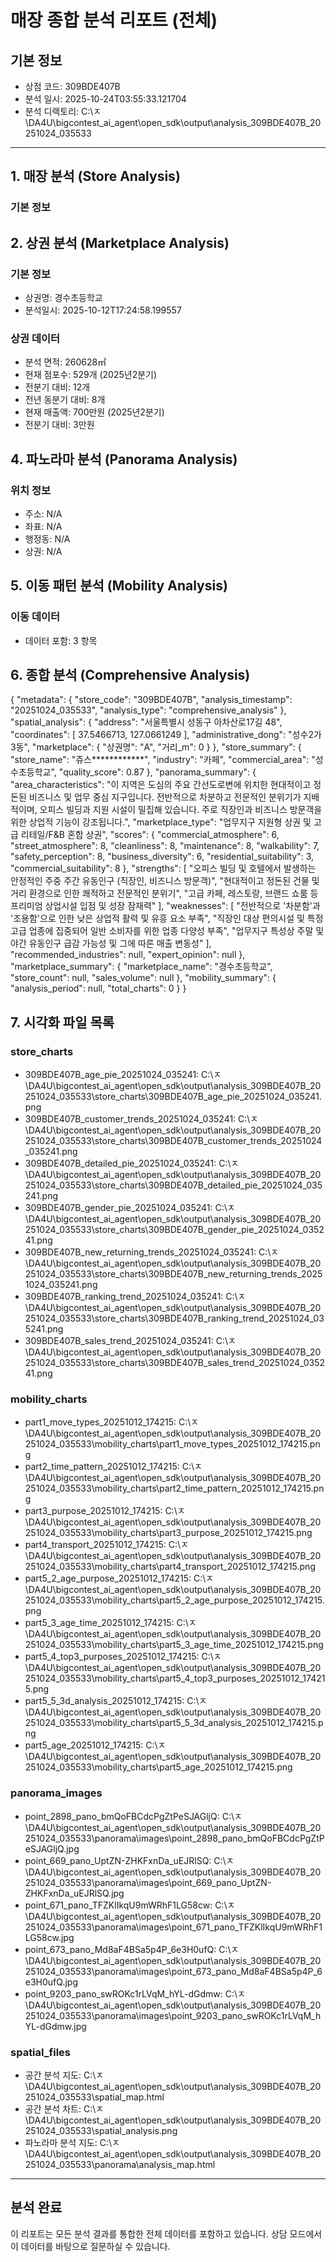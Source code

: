 # 매장 종합 분석 리포트 (전체)

## 기본 정보
- 상점 코드: 309BDE407B
- 분석 일시: 2025-10-24T03:55:33.121704
- 분석 디렉토리: C:\ㅈ\DA4U\bigcontest_ai_agent\open_sdk\output\analysis_309BDE407B_20251024_035533

---

## 1. 매장 분석 (Store Analysis)

### 기본 정보
## 2. 상권 분석 (Marketplace Analysis)

### 기본 정보
- 상권명: 경수초등학교
- 분석일시: 2025-10-12T17:24:58.199557

### 상권 데이터
- 분석 면적: 260628㎡
- 현재 점포수: 529개 (2025년2분기)
- 전분기 대비: 12개
- 전년 동분기 대비: 8개
- 현재 매출액: 700만원 (2025년2분기)
- 전분기 대비: 3만원

## 4. 파노라마 분석 (Panorama Analysis)

### 위치 정보
- 주소: N/A
- 좌표: N/A
- 행정동: N/A
- 상권: N/A

## 5. 이동 패턴 분석 (Mobility Analysis)

### 이동 데이터
- 데이터 포함: 3 항목

## 6. 종합 분석 (Comprehensive Analysis)

{
  "metadata": {
    "store_code": "309BDE407B",
    "analysis_timestamp": "20251024_035533",
    "analysis_type": "comprehensive_analysis"
  },
  "spatial_analysis": {
    "address": "서울특별시 성동구 아차산로17길 48",
    "coordinates": [
      37.5466713,
      127.0661249
    ],
    "administrative_dong": "성수2가3동",
    "marketplace": {
      "상권명": "A",
      "거리_m": 0
    }
  },
  "store_summary": {
    "store_name": "쥬스************",
    "industry": "카페",
    "commercial_area": "성수초등학교",
    "quality_score": 0.87
  },
  "panorama_summary": {
    "area_characteristics": "이 지역은 도심의 주요 간선도로변에 위치한 현대적이고 정돈된 비즈니스 및 업무 중심 지구입니다. 전반적으로 차분하고 전문적인 분위기가 지배적이며, 오피스 빌딩과 지원 시설이 밀집해 있습니다. 주로 직장인과 비즈니스 방문객을 위한 상업적 기능이 강조됩니다.",
    "marketplace_type": "업무지구 지원형 상권 및 고급 리테일/F&B 혼합 상권",
    "scores": {
      "commercial_atmosphere": 6,
      "street_atmosphere": 8,
      "cleanliness": 8,
      "maintenance": 8,
      "walkability": 7,
      "safety_perception": 8,
      "business_diversity": 6,
      "residential_suitability": 3,
      "commercial_suitability": 8
    },
    "strengths": [
      "오피스 빌딩 및 호텔에서 발생하는 안정적인 주중 주간 유동인구 (직장인, 비즈니스 방문객)",
      "현대적이고 정돈된 건물 및 거리 환경으로 인한 쾌적하고 전문적인 분위기",
      "고급 카페, 레스토랑, 브랜드 쇼룸 등 프리미엄 상업시설 입점 및 성장 잠재력"
    ],
    "weaknesses": [
      "전반적으로 '차분함'과 '조용함'으로 인한 낮은 상업적 활력 및 유흥 요소 부족",
      "직장인 대상 편의시설 및 특정 고급 업종에 집중되어 일반 소비자를 위한 업종 다양성 부족",
      "업무지구 특성상 주말 및 야간 유동인구 급감 가능성 및 그에 따른 매출 변동성"
    ],
    "recommended_industries": null,
    "expert_opinion": null
  },
  "marketplace_summary": {
    "marketplace_name": "경수초등학교",
    "store_count": null,
    "sales_volume": null
  },
  "mobility_summary": {
    "analysis_period": null,
    "total_charts": 0
  }
}

## 7. 시각화 파일 목록

### store_charts
- 309BDE407B_age_pie_20251024_035241: C:\ㅈ\DA4U\bigcontest_ai_agent\open_sdk\output\analysis_309BDE407B_20251024_035533\store_charts\309BDE407B_age_pie_20251024_035241.png
- 309BDE407B_customer_trends_20251024_035241: C:\ㅈ\DA4U\bigcontest_ai_agent\open_sdk\output\analysis_309BDE407B_20251024_035533\store_charts\309BDE407B_customer_trends_20251024_035241.png
- 309BDE407B_detailed_pie_20251024_035241: C:\ㅈ\DA4U\bigcontest_ai_agent\open_sdk\output\analysis_309BDE407B_20251024_035533\store_charts\309BDE407B_detailed_pie_20251024_035241.png
- 309BDE407B_gender_pie_20251024_035241: C:\ㅈ\DA4U\bigcontest_ai_agent\open_sdk\output\analysis_309BDE407B_20251024_035533\store_charts\309BDE407B_gender_pie_20251024_035241.png
- 309BDE407B_new_returning_trends_20251024_035241: C:\ㅈ\DA4U\bigcontest_ai_agent\open_sdk\output\analysis_309BDE407B_20251024_035533\store_charts\309BDE407B_new_returning_trends_20251024_035241.png
- 309BDE407B_ranking_trend_20251024_035241: C:\ㅈ\DA4U\bigcontest_ai_agent\open_sdk\output\analysis_309BDE407B_20251024_035533\store_charts\309BDE407B_ranking_trend_20251024_035241.png
- 309BDE407B_sales_trend_20251024_035241: C:\ㅈ\DA4U\bigcontest_ai_agent\open_sdk\output\analysis_309BDE407B_20251024_035533\store_charts\309BDE407B_sales_trend_20251024_035241.png
### mobility_charts
- part1_move_types_20251012_174215: C:\ㅈ\DA4U\bigcontest_ai_agent\open_sdk\output\analysis_309BDE407B_20251024_035533\mobility_charts\part1_move_types_20251012_174215.png
- part2_time_pattern_20251012_174215: C:\ㅈ\DA4U\bigcontest_ai_agent\open_sdk\output\analysis_309BDE407B_20251024_035533\mobility_charts\part2_time_pattern_20251012_174215.png
- part3_purpose_20251012_174215: C:\ㅈ\DA4U\bigcontest_ai_agent\open_sdk\output\analysis_309BDE407B_20251024_035533\mobility_charts\part3_purpose_20251012_174215.png
- part4_transport_20251012_174215: C:\ㅈ\DA4U\bigcontest_ai_agent\open_sdk\output\analysis_309BDE407B_20251024_035533\mobility_charts\part4_transport_20251012_174215.png
- part5_2_age_purpose_20251012_174215: C:\ㅈ\DA4U\bigcontest_ai_agent\open_sdk\output\analysis_309BDE407B_20251024_035533\mobility_charts\part5_2_age_purpose_20251012_174215.png
- part5_3_age_time_20251012_174215: C:\ㅈ\DA4U\bigcontest_ai_agent\open_sdk\output\analysis_309BDE407B_20251024_035533\mobility_charts\part5_3_age_time_20251012_174215.png
- part5_4_top3_purposes_20251012_174215: C:\ㅈ\DA4U\bigcontest_ai_agent\open_sdk\output\analysis_309BDE407B_20251024_035533\mobility_charts\part5_4_top3_purposes_20251012_174215.png
- part5_5_3d_analysis_20251012_174215: C:\ㅈ\DA4U\bigcontest_ai_agent\open_sdk\output\analysis_309BDE407B_20251024_035533\mobility_charts\part5_5_3d_analysis_20251012_174215.png
- part5_age_20251012_174215: C:\ㅈ\DA4U\bigcontest_ai_agent\open_sdk\output\analysis_309BDE407B_20251024_035533\mobility_charts\part5_age_20251012_174215.png
### panorama_images
- point_2898_pano_bmQoFBCdcPgZtPeSJAGljQ: C:\ㅈ\DA4U\bigcontest_ai_agent\open_sdk\output\analysis_309BDE407B_20251024_035533\panorama\images\point_2898_pano_bmQoFBCdcPgZtPeSJAGljQ.jpg
- point_669_pano_UptZN-ZHKFxnDa_uEJRlSQ: C:\ㅈ\DA4U\bigcontest_ai_agent\open_sdk\output\analysis_309BDE407B_20251024_035533\panorama\images\point_669_pano_UptZN-ZHKFxnDa_uEJRlSQ.jpg
- point_671_pano_TFZKlIkqU9mWRhF1LG58cw: C:\ㅈ\DA4U\bigcontest_ai_agent\open_sdk\output\analysis_309BDE407B_20251024_035533\panorama\images\point_671_pano_TFZKlIkqU9mWRhF1LG58cw.jpg
- point_673_pano_Md8aF4BSa5p4P_6e3H0ufQ: C:\ㅈ\DA4U\bigcontest_ai_agent\open_sdk\output\analysis_309BDE407B_20251024_035533\panorama\images\point_673_pano_Md8aF4BSa5p4P_6e3H0ufQ.jpg
- point_9203_pano_swROKc1rLVqM_hYL-dGdmw: C:\ㅈ\DA4U\bigcontest_ai_agent\open_sdk\output\analysis_309BDE407B_20251024_035533\panorama\images\point_9203_pano_swROKc1rLVqM_hYL-dGdmw.jpg
### spatial_files
- 공간 분석 지도: C:\ㅈ\DA4U\bigcontest_ai_agent\open_sdk\output\analysis_309BDE407B_20251024_035533\spatial_map.html
- 공간 분석 차트: C:\ㅈ\DA4U\bigcontest_ai_agent\open_sdk\output\analysis_309BDE407B_20251024_035533\spatial_analysis.png
- 파노라마 분석 지도: C:\ㅈ\DA4U\bigcontest_ai_agent\open_sdk\output\analysis_309BDE407B_20251024_035533\panorama\analysis_map.html

---

## 분석 완료
이 리포트는 모든 분석 결과를 통합한 전체 데이터를 포함하고 있습니다.
상담 모드에서 이 데이터를 바탕으로 질문하실 수 있습니다.

